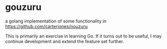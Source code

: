 # gouzuru

a golang implementation of some functionality in https://github.com/carterjones/nouzuru

This is primarily an exercise in learning Go. If it turns out to be useful, I may continue development and extend the feature set further.
